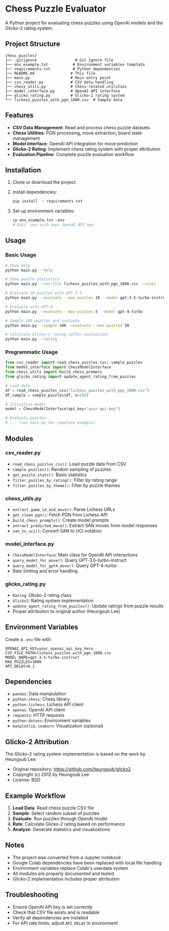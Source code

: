 # Chess Puzzle Evaluator

A Python project for evaluating chess puzzles using OpenAI models and the Glicko-2 rating system.

## Project Structure

```
chess_puzzles/
├── .gitignore                 # Git ignore file
├── env_example.txt           # Environment variables template
├── requirements.txt          # Python dependencies
├── README.md                # This file
├── main.py                  # Main entry point
├── csv_reader.py            # CSV data handling
├── chess_utils.py           # Chess-related utilities
├── model_interface.py       # OpenAI API interface
├── glicko_rating.py         # Glicko-2 rating system
└── lichess_puzzles_with_pgn_1000.csv  # Sample data
```

## Features

- **CSV Data Management**: Read and process chess puzzle datasets
- **Chess Utilities**: PGN processing, move extraction, board state management
- **Model Interface**: OpenAI API integration for move prediction
- **Glicko-2 Rating**: Implement chess rating system with proper attribution
- **Evaluation Pipeline**: Complete puzzle evaluation workflow

## Installation

1. Clone or download the project
2. Install dependencies:
   ```bash
   pip install -r requirements.txt
   ```

3. Set up environment variables:
   ```bash
   cp env_example.txt .env
   # Edit .env with your OpenAI API key
   ```

## Usage

### Basic Usage

```bash
# Show help
python main.py --help

# Show puzzle statistics
python main.py --csv-file lichess_puzzles_with_pgn_1000.csv --stats

# Evaluate 10 puzzles with GPT-3.5
python main.py --evaluate --max-puzzles 10 --model gpt-3.5-turbo-instruct

# Evaluate with GPT-4
python main.py --evaluate --max-puzzles 5 --model gpt-4-turbo

# Sample 100 puzzles and evaluate
python main.py --sample 100 --evaluate --max-puzzles 50

# Calculate Glicko-2 rating (after evaluation)
python main.py --rating
```

### Programmatic Usage

```python
from csv_reader import read_chess_puzzles_csv, sample_puzzles
from model_interface import ChessModelInterface
from chess_utils import build_chess_prompts
from glicko_rating import update_agent_rating_from_puzzles

# Load data
df = read_chess_puzzles_csv("lichess_puzzles_with_pgn_1000.csv")
df_sample = sample_puzzles(df, n=100)

# Initialize model
model = ChessModelInterface(api_key="your-api-key")

# Evaluate puzzles
# ... (see main.py for complete example)
```

## Modules

### csv_reader.py
- `read_chess_puzzles_csv()`: Load puzzle data from CSV
- `sample_puzzles()`: Random sampling of puzzles
- `get_puzzle_stats()`: Basic statistics
- `filter_puzzles_by_rating()`: Filter by rating range
- `filter_puzzles_by_theme()`: Filter by puzzle themes

### chess_utils.py
- `extract_game_id_and_move()`: Parse Lichess URLs
- `get_clean_pgn()`: Fetch PGN from Lichess API
- `build_chess_prompts()`: Create model prompts
- `extract_predicted_move()`: Extract SAN moves from model responses
- `san_to_uci()`: Convert SAN to UCI notation

### model_interface.py
- `ChessModelInterface`: Main class for OpenAI API interactions
- `query_model_for_move()`: Query GPT-3.5-turbo-instruct
- `query_model_for_gpt4_move()`: Query GPT-4-turbo
- Rate limiting and error handling

### glicko_rating.py
- `Rating`: Glicko-2 rating class
- `Glicko2`: Rating system implementation
- `update_agent_rating_from_puzzles()`: Update ratings from puzzle results
- Proper attribution to original author (Heungsub Lee)

## Environment Variables

Create a `.env` file with:

```env
OPENAI_API_KEY=your_openai_api_key_here
CSV_FILE_PATH=lichess_puzzles_with_pgn_1000.csv
MODEL_NAME=gpt-3.5-turbo-instruct
MAX_PUZZLES=1000
API_DELAY=0.1
```

## Dependencies

- `pandas`: Data manipulation
- `python-chess`: Chess library
- `python-lichess`: Lichess API client
- `openai`: OpenAI API client
- `requests`: HTTP requests
- `python-dotenv`: Environment variables
- `matplotlib`, `seaborn`: Visualization (optional)

## Glicko-2 Attribution

The Glicko-2 rating system implementation is based on the work by Heungsub Lee:
- Original repository: https://github.com/heungsub/glicko2
- Copyright (c) 2012 by Heungsub Lee
- License: BSD

## Example Workflow

1. **Load Data**: Read chess puzzle CSV file
2. **Sample**: Select random subset of puzzles
3. **Evaluate**: Run puzzles through OpenAI model
4. **Rate**: Calculate Glicko-2 rating based on performance
5. **Analyze**: Generate statistics and visualizations

## Notes

- The project was converted from a Jupyter notebook
- Google Colab dependencies have been replaced with local file handling
- Environment variables replace Colab's userdata system
- All modules are properly documented and tested
- Glicko-2 implementation includes proper attribution

## Troubleshooting

- Ensure OpenAI API key is set correctly
- Check that CSV file exists and is readable
- Verify all dependencies are installed
- For API rate limits, adjust `API_DELAY` in environment
